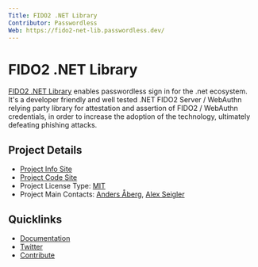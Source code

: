 ```yaml
---
Title: FIDO2 .NET Library
Contributor: Passwordless
Web: https://fido2-net-lib.passwordless.dev/
---
```

# FIDO2 .NET Library

[FIDO2 .NET Library](https://fido2-net-lib.passwordless.dev/) enables passwordless sign in for the .net ecosystem. It's a developer friendly and well tested .NET FIDO2 Server / WebAuthn relying party library for attestation and assertion of FIDO2 / WebAuthn credentials, in order to increase the adoption of the technology, ultimately defeating phishing attacks.

## Project Details

* [Project Info Site](https://fido2-net-lib.passwordless.dev/)
* [Project Code Site](https://github.com/passwordless-lib/fido2-net-lib)
* Project License Type: [MIT](https://github.com/passwordless-lib/fido2-net-lib/blob/master/LICENSE.txt)
* Project Main Contacts: [Anders Åberg](https://github.com/abergs), [Alex Seigler](https://github.com/aseigler)

## Quicklinks

* [Documentation](https://docs.passwordless.dev/)
* [Twitter](https://twitter.com/andersaberg)
* [Contribute](https://github.com/passwordless-lib/fido2-net-lib/blob/master/CONTRIBUTING.md)
